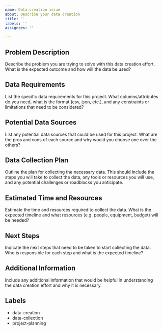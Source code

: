 ```yaml
---
name: Data creation issue
about: Describe your data creation
title: ''
labels: ''
assignees: ''

---
```


## Problem Description
Describe the problem you are trying to solve with this data creation
effort. What is the expected outcome and how will the data be used?

## Data Requirements
List the specific data requirements for this project. What
columns/attributes do you need, what is the format (csv, json, etc.),
and any constraints or limitations that need to be considered?

## Potential Data Sources
List any potential data sources that could be used for this project.
What are the pros and cons of each source and why would you choose one
over the others?

## Data Collection Plan
Outline the plan for collecting the necessary data. This should include
the steps you will take to collect the data, any tools or resources you
will use, and any potential challenges or roadblocks you anticipate.

## Estimated Time and Resources
Estimate the time and resources required to collect the data. What is
the expected timeline and what resources (e.g. people, equipment,
budget) will be needed?

## Next Steps
Indicate the next steps that need to be taken to start collecting the
data. Who is responsible for each step and what is the expected
timeline?

## Additional Information
Include any additional information that would be helpful in
understanding the data creation effort and why it is necessary.

## Labels
- data-creation
- data-collection
- project-planning

